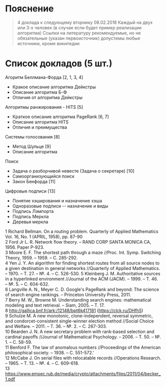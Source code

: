 # Пояснение
>4 доклада к следующему вторнику 08.02.2018
Каждый на двух или 3-х человек (в случае если будет пример реализации алгоритма)
Ссылки на литературу рекомендуемые, но не обязательные (указан первоисточник)
допустимы любые источники, кроме википедии


# Список докладов (5 шт.)


Агоритм Беллмана-Форда [2, 1, 3, 4]
 - Кракое описание алгоритма Дейкстры
 - Описание алгоритма Б-Ф
 - Отличия от алгоритма Дейкстры
 
Алгоритмы ранжирования - HITS [5]
 - Краткое описание алгоритма PageRank [6, 7]
 - Описание алгоритма HITS
 - Отличия и преимущества
 
Системы голосования [8]
 - Метод Шульце [9]
 - Описание алгоритма

Поиск
 - Задача о разборчивой невесте (Задача о секретаре) [10]
 - Самоорганизующийся поиск 
 - Закон Бенфорда [11]

Цифровые подписи [13]
 - Понятие хэширования и назначение хэша
 - Одноразовые подписи -- назначение и виды
 - Подпись Лэмпорта
 - Подпись Меркла
 - Деревья меркла
 
1 Richard Bellman. On a routing problem.  Quarterly of Applied Mathematics Vol. 16, No. 1 (APRIL, 1958), pp. 87-90  
2 Ford Jr L. R. Network flow theory. – RAND CORP SANTA MONICA CA, 1956. Paper P-923.  
3 Moore E. F. The shortest path through a maze //Proc. Int. Symp. Switching Theory, 1959. – 1959. – С. 285-292.  
4 Yen J. Y. An algorithm for finding shortest routes from all source nodes to a given destination in general networks //Quarterly of Applied Mathematics. – 1970. – Т. 27. – №. 4. – С. 526-530. 
5 Kleinberg J. M. Authoritative sources in a hyperlinked environment //Journal of the ACM (JACM). – 1999. – Т. 46. – №. 5. – С. 604-632.  
6 Langville A. N., Meyer C. D. Google's PageRank and beyond: The science of search engine rankings. – Princeton University Press, 2011.  
7 Berry M. W., Browne M. Understanding search engines: mathematical modeling and text retrieval. – Siam, 2005. – Т. 17.  
8 http://gallica.bnf.fr/ark:/12148/bpt6k417181 (https://clck.ru/DHfh5)  
9 Schulze M. A new monotonic, clone-independent, reversal symmetric, and condorcet-consistent single-winner election method //Social Choice and Welfare. – 2011. – Т. 36. – №. 2. – С. 267-303.  
10 Bearden J. N. A new secretary problem with rank-based selection and cardinal payoffs //Journal of Mathematical Psychology. – 2006. – Т. 50. – №. 1. – С. 58-59.  
11 Benford F. The law of anomalous numbers //Proceedings of the American philosophical society. – 1938. – С. 551-572.'  
12 McCabe J. On serial files with relocatable records //Operations Research. – 1965. – Т. 13. – №. 4. – С. 609-618.  
13 https://www.emsec.rub.de/media/crypto/attachments/files/2011/04/becker_1.pdf  





